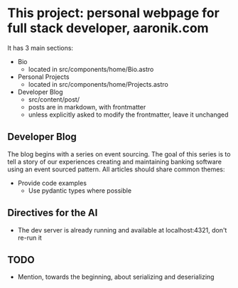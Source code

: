 # This project: personal webpage for full stack developer, aaronik.com

It has 3 main sections:

* Bio
  - located in src/components/home/Bio.astro
* Personal Projects
  - located in src/components/home/Projects.astro
* Developer Blog
  - src/content/post/
  - posts are in markdown, with frontmatter
  - unless explicitly asked to modify the frontmatter, leave it unchanged

## Developer Blog

The blog begins with a series on event sourcing. The goal of this series is to
tell a story of our experiences creating and maintaining banking software using
an event sourced pattern. All articles should share common themes:

* Provide code examples
  - Use pydantic types where possible

## Directives for the AI

* The dev server is already running and available at localhost:4321, don't re-run it

## TODO

* Mention, towards the beginning, about serializing and deserializing

